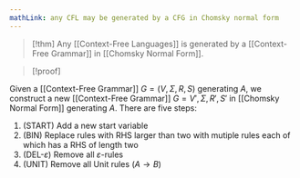 ```yaml
---
mathLink: any CFL may be generated by a CFG in Chomsky normal form
---
```

>[!thm] 
>Any [[Context-Free Languages]] is generated by a [[Context-Free Grammar]] in [[Chomsky Normal Form]].

>[!proof]

Given a [[Context-Free Grammar]] $G=(V,\Sigma,R,S)$ generating $A$, we construct a new [[Context-Free Grammar]] $G=V',\Sigma,R',S'$ in [[Chomsky Normal Form]] generating $A$. There are five steps: 
1. (START) Add a new start variable
2. (BIN) Replace rules with RHS larger than two with mutiple rules each of which has a RHS of length two
3. (DEL-$\varepsilon$) Remove all $\varepsilon$-rules
4. (UNIT) Remove all Unit rules $(A \rightarrow B)$